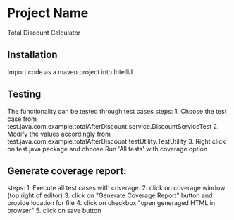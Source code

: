 # Project Name

Total Discount Calculator


## Installation

Import code as a maven project into IntelliJ


## Testing
The functionality can be tested through test cases
steps:
    1.  Choose the test case from test.java.com.example.totalAfterDiscount.service.DiscountServiceTest
    2.  Modify the values accordingly from test.java.com.example.totalAfterDiscount.testUtility.TestUtility
    3.  Right click on test.java package and choose Run 'All tests' with coverage option

## Generate coverage report:
steps:
    1.  Execute all test cases with coverage.
    2.  click on coverage window (top right of editor)
    3.  click on "Generate Coverage Report" button and provide location for file
    4.  click on checkbox "open generaged HTML in browser"
    5.  click on save button


